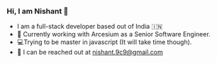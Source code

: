 ### Hi, I am Nishant :wave:

- I am a full-stack developer based out of India :india:
- :office: Currently working with Arcesium as a Senior Software Engineer.
- :computer:Trying to be master in javascript (It will take time though).
- :email: I can be reached out at nishant.9c9@gmail.com
